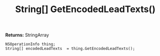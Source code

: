 ﻿---
uid: crmscript_ref_NSOperationInfo_GetEncodedLeadTexts
title: String[] GetEncodedLeadTexts()
intellisense: NSOperationInfo.GetEncodedLeadTexts
keywords: NSOperationInfo, GetEncodedLeadTexts
so.topic: reference
---



**Returns:** StringArray


```crmscript
NSOperationInfo thing;
String[] encodedLeadTexts  = thing.GetEncodedLeadTexts();
```


